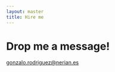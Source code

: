 ```yaml
---
layout: master
title: Hire me
---     
```


# Drop me a message!

<a href="mailto:gonzalo.rodriguez@nerian.es">gonzalo.rodriguez@nerian.es</a> 

